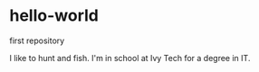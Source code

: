 # hello-world

first repository

I like to hunt and fish. I'm in school at Ivy Tech for a degree in IT. 

